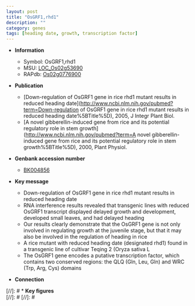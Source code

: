 ```yaml
---
layout: post
title: "OsGRF1,rhd1"
description: ""
category: genes
tags: [heading date, growth, transcription factor]
---
```


* **Information**  
    + Symbol: OsGRF1,rhd1  
    + MSU: [LOC_Os02g53690](http://rice.plantbiology.msu.edu/cgi-bin/ORF_infopage.cgi?orf=LOC_Os02g53690)  
    + RAPdb: [Os02g0776900](http://rapdb.dna.affrc.go.jp/viewer/gbrowse_details/irgsp1?name=Os02g0776900)  

* **Publication**  
    + [Down-regulation of OsGRF1 gene in rice rhd1 mutant results in reduced heading date](http://www.ncbi.nlm.nih.gov/pubmed?term=Down-regulation of OsGRF1 gene in rice rhd1 mutant results in reduced heading date%5BTitle%5D), 2005, J Integr Plant Biol.
    + [A novel gibberellin-induced gene from rice and its potential regulatory role in stem growth](http://www.ncbi.nlm.nih.gov/pubmed?term=A novel gibberellin-induced gene from rice and its potential regulatory role in stem growth%5BTitle%5D), 2000, Plant Physiol.

* **Genbank accession number**  
    + [BK004856](http://www.ncbi.nlm.nih.gov/nuccore/BK004856)

* **Key message**  
    + Down-regulation of OsGRF1 gene in rice rhd1 mutant results in reduced heading date
    + RNA interference results revealed that transgenic lines with reduced OsGRF1 transcript displayed delayed growth and development, developed small leaves, and had delayed heading
    + Our results clearly demonstrate that the OsGRF1 gene is not only involved in regulating growth at the juvenile stage, but that it may also be involved in the regulation of heading in rice
    + A rice mutant with reduced heading date (designated rhd1) found in a transgenic line of cultivar Teqing 2 (Oryza sativa L
    + The OsGRF1 gene encodes a putative transcription factor, which contains two conserved regions: the QLQ (Gln, Leu, Gln) and WRC (Trp, Arg, Cys) domains

* **Connection**  

[//]: # * **Key figures**  
[//]: # 
[//]: # 
